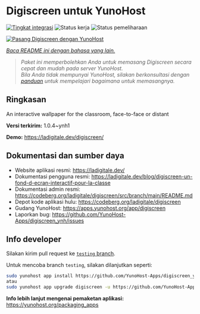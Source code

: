 <!--
N.B.: README ini dibuat secara otomatis oleh <https://github.com/YunoHost/apps/tree/master/tools/readme_generator>
Ini TIDAK boleh diedit dengan tangan.
-->

# Digiscreen untuk YunoHost

[![Tingkat integrasi](https://apps.yunohost.org/badge/integration/digiscreen)](https://ci-apps.yunohost.org/ci/apps/digiscreen/)
![Status kerja](https://apps.yunohost.org/badge/state/digiscreen)
![Status pemeliharaan](https://apps.yunohost.org/badge/maintained/digiscreen)

[![Pasang Digiscreen dengan YunoHost](https://install-app.yunohost.org/install-with-yunohost.svg)](https://install-app.yunohost.org/?app=digiscreen)

*[Baca README ini dengan bahasa yang lain.](./ALL_README.md)*

> *Paket ini memperbolehkan Anda untuk memasang Digiscreen secara cepat dan mudah pada server YunoHost.*  
> *Bila Anda tidak mempunyai YunoHost, silakan berkonsultasi dengan [panduan](https://yunohost.org/install) untuk mempelajari bagaimana untuk memasangnya.*

## Ringkasan

An interactive wallpaper for the classroom, face-to-face or distant


**Versi terkirim:** 1.0.4~ynh1

**Demo:** <https://ladigitale.dev/digiscreen/>
## Dokumentasi dan sumber daya

- Website aplikasi resmi: <https://ladigitale.dev/>
- Dokumentasi pengguna resmi: <https://ladigitale.dev/blog/digiscreen-un-fond-d-ecran-interactif-pour-la-classe>
- Dokumentasi admin resmi: <https://codeberg.org/ladigitale/digiscreen/src/branch/main/README.md>
- Depot kode aplikasi hulu: <https://codeberg.org/ladigitale/digiscreen>
- Gudang YunoHost: <https://apps.yunohost.org/app/digiscreen>
- Laporkan bug: <https://github.com/YunoHost-Apps/digiscreen_ynh/issues>

## Info developer

Silakan kirim pull request ke [`testing` branch](https://github.com/YunoHost-Apps/digiscreen_ynh/tree/testing).

Untuk mencoba branch `testing`, silakan dilanjutkan seperti:

```bash
sudo yunohost app install https://github.com/YunoHost-Apps/digiscreen_ynh/tree/testing --debug
atau
sudo yunohost app upgrade digiscreen -u https://github.com/YunoHost-Apps/digiscreen_ynh/tree/testing --debug
```

**Info lebih lanjut mengenai pemaketan aplikasi:** <https://yunohost.org/packaging_apps>
